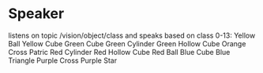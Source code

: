 # Speaker

listens on topic /vision/object/class and speaks based
on class 0-13:
Yellow Ball
Yellow Cube
Green Cube
Green Cylinder
Green Hollow Cube
Orange Cross
Patric
Red Cylinder
Red Hollow Cube
Red Ball
Blue Cube
Blue Triangle
Purple Cross
Purple Star
